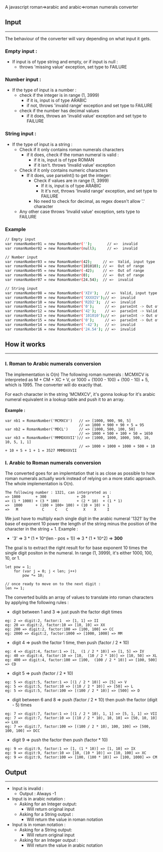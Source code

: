 A javascript roman=>arabic and arabic=>roman numerals converter

## Input
---------
The behaviour of the converter will vary depending on what input it gets.


### Empty input :
* If input is of type string and empty, or if input is null :
    * throws 'missing value' exception, set type to FAILURE

### Number input :
* If the type of input is a number :
    * check if the integer is in range (1, 3999)
        * if it is, input is of type ARABIC
        * if not, throws 'invalid range' exception and set type to FAILURE
    * check if the number has decimal values
        * if it does, throws an 'invalid value' exception and set type to FAILURE

### String input :
* If the type of input is a string :
    * Check if it only contains roman numerals characters
        * if it does, check if the roman numeral is valid :
            * if it is, input is of type ROMAN
            * if it isn't. throws 'Invalid value' exception
    * Check if it only contains numeric characters
        * If it does, use parseInt() to get the integer:
            * Check if values are in range (1, 3999)
                * If it is, input is of type ARABIC
                * It it's not, throws 'Invalid range' exception, and set type to FAILURE
            * No need to check for decimal, as regex doesn't allow '.' character
    * Any other case throws 'Invalid value' exception, sets type to FAILURE

### Example
```sh
// Empty input
var romanNumber01 = new RomanNumber('');       // =>  invalid
var romanNumber02 = new RomanNumber(null);     // =>  invalid

// Number input
var romanNumber03 = new RomanNumber(42);     // =>  Valid, input type : ARABIC
var romanNumber04 = new RomanNumber(101010); // =>  Out of range
var romanNumber05 = new RomanNumber(-42);    // =>  Out of range
var romanNumber06 = new RomanNumber(0);      // =>  Out of range
var romanNumber07 = new RomanNumber(24.54);  // =>  invalid

// String input
var romanNumber08 = new RomanNumber('XIV');   // =>  Valid, input type : ROMAN
var romanNumber09 = new RomanNumber('XXXXIV');// =>  invalid
var romanNumber10 = new RomanNumber('R2D2');  // =>  invalid
var romanNumber11 = new RomanNumber('0');     // =>  parseInt -> Out of range
var romanNumber12 = new RomanNumber('42');    // =>  parseInt -> Valid, input type : ARABIC
var romanNumber13 = new RomanNumber('101010');// =>  parseInt -> Out of range
var romanNumber15 = new RomanNumber('0');     // =>  parseInt -> Out of range
var romanNumber14 = new RomanNumber('-42');   // =>  invalid
var romanNumber16 = new RomanNumber('24.54'); // =>  invalid
```



## How it works
---------

### I. Roman to Arabic numerals conversion
The implementation is O(n)
The following roman numerals : MCMXCV is interpreted as M + CM + XC + V,
or 1000 + (1000 - 100) + (100 - 10) + 5, which is 1995.
The converter will do exactly that.

For each character in the string 'MCMXCV', it's gonna lookup for it's arabic numeral equivalent in a lookup table and push it to an array.

#### Example :
```
var nb1 = RomanNumber('MCMXCV')   // => [1000, 900, 90, 5]
                                  // => 1000 + 900 + 90 + 5 = 95
var nb2 = RomanNumber('MDCL')     // => [1000, 500, 100, 50]
                                  // => 1000 + 500 + 100 + 50 = 1650
var nb3 = RomanNumber('MMMDXXVII')// => [1000, 1000, 1000, 500, 10, 10, 5, 1, 1]
                                  // => 1000 + 1000 + 1000 + 500 + 10 + 10 + 5 + 1 + 1 = 3527 MMMDXXVII

```

### I. Arabic to Roman numerals conversion
The converted goes for an implemtation that is as close as possible to how roman numerals actually work instead of relying on a more static approach. The whole implementation is O(n).
```
The following number : 1321, can interpreted as :
=> 1000       + 300              + 20        + 1
=> (1 * 1000) + (3 * 100)        + (2 * 10)  + (1 * 1)
=>  1000      + (100 + 100+ 100) + (10 + 10) + 1
=>   M           C     C    C       X    X     I
```
We just have to multiply each single digit in the arabic numeral '1321' by the base of exponent 10 power the length of the string minus the position of the character in the string + 1.
Example :
* '3' => 3 * (1 * 10^(len - pos + 1)) => 3 * (1 * 10^2) => __300__

The goal is to extract the right result for for base exponent 10 times the single digit positon in the numeral. In range (1, 3999), it's either 1000, 100, 10, or 1.
```
let pow = 1;
    for (var j = 0; j < len; j++)
        pow *= 10;

// once ready to move on to the next digit :
len += 1;
```

The converted builds an array of values to translate into roman characters by applying the following rules :
* digit between 1 and 3 => just push the factor digit times
```
eg: 2 => digit:2, factor:1  => [1, 1] => II
eg: 20 => digit:2, factor:10 => [10, 10] => XX
eg: 200 => digit:2, factor:100 => [100, 100] => CC
eg: 2000 => digit:2, factor:1000 => [1000, 1000] => MM
```
* digit 4 => push the factor 1 time, then push (factor / 2 * 10)
```
eg: 4 => digit:4, factor:1 => [1,  (1 / 2 * 10)] => [1, 5] => IV
eg: 40 => digit:4, factor:10 => [10,  (10 / 2 * 10)] => [10, 50] => XL
eg: 400 => digit:4, factor:100 => [100,  (100 / 2 * 10)] => [100, 500] => CD
```
* digit 5 => push (factor / 2 * 10)
```
eg: 5 => digit:5, factor:1 => [(1 / 2 * 10)] => [5] => V
eg: 5 => digit:5, factor:10 => [(10 / 2 * 10)] => [50] => L
eg: 5 => digit:5, factor:100 => [(100 / 2 * 10)] => [500] => D
```
* digit between 6 and 8  => push (factor / 2 * 10) then push the factor (digit - 5) times
```
eg: 7 => digit:7, factor:1 => [(1 / 2 * 10), 1, 1] => [5, 1, 1] => VII
eg: 7 => digit:7, factor:10 => [(10 / 2 * 10), 10, 10] => [50, 10, 10] => LXX
eg: 7 => digit:7, factor:100 => [(100 / 2 * 10), 100, 100] => [500, 100, 100] => DCC
```
* digit 9 => push the factor then push (factor * 10)
```
eg: 9 => digit:9, factor:1 => [1, (1 * 10)] => [1, 10] => IX
eg: 9 => digit:9, factor:10 => [10, (10 * 10)] => [10, 100] => XC
eg: 9 => digit:9, factor:100 => [100, (100 * 10)] => [100, 1000] => CM
```



## Output
---

* Input is invalid :
    * Output : Always -1
* Input is in arabic notation :
    * Asking for an Integer output:
        * Will return original input
    * Asking for a String output :
        * Will return the value in roman notation
* Input is in roman notation :
    * Asking for a String output:
        * Will return original input
    * Asking for an Integer output :
        * Will return the value in arabic notation
